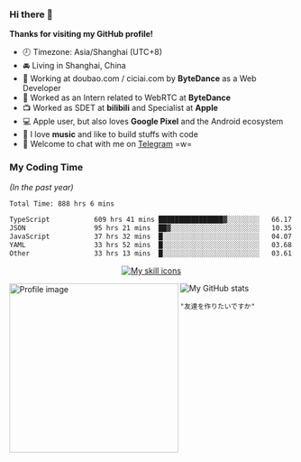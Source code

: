### Hi there 👋

**Thanks for visiting my GitHub profile!**

- 🕗 Timezone: Asia/Shanghai (UTC+8)
- 🚘 Living in Shanghai, China
- 💼 Working at doubao.com / ciciai.com by **ByteDance** as a Web Developer
- 🥳 Worked as an Intern related to WebRTC at **ByteDance**
- 📺 Worked as SDET at **bilibili** and Specialist at **Apple**
- 💻 Apple user, but also loves **Google Pixel** and the Android ecosystem
- 🎹 I love **music** and like to build stuffs with code
- 💬 Welcome to chat with me on [Telegram](https://t.me/reekystive) =w=

### My Coding Time

_(In the past year)_

<!--START_SECTION:waka-->

```txt
Total Time: 888 hrs 6 mins

TypeScript           609 hrs 41 mins ████████████████▓░░░░░░░░   66.17 %
JSON                 95 hrs 21 mins  ██▓░░░░░░░░░░░░░░░░░░░░░░   10.35 %
JavaScript           37 hrs 32 mins  █░░░░░░░░░░░░░░░░░░░░░░░░   04.07 %
YAML                 33 hrs 52 mins  █░░░░░░░░░░░░░░░░░░░░░░░░   03.68 %
Other                33 hrs 13 mins  █░░░░░░░░░░░░░░░░░░░░░░░░   03.61 %
```

<!--END_SECTION:waka-->

<p align="center">
  <a href="#">
    <img alt="My skill icons" src="https://skillicons.dev/icons?i=cpp,py,js,ts,go,kotlin,nodejs,deno,react,vue,electron,docker,kubernetes,git,linux,vim,vscode,nginx,mongodb,postgres,aws,cloudflare,arduino,selenium,tensorflow,pytorch,figma,blender,ableton,ae" />
  </a>
</p>

<a href="#">
  <img width="300px" align="left" alt="Profile image" src="https://user-images.githubusercontent.com/26853900/153685219-56022f94-a2ba-4e10-bf61-34213161ba00.png" />
</a>

<picture>
  <source media="(prefers-color-scheme: dark)" srcset="https://github-readme-stats.vercel.app/api?username=reekystive&include_all_commits=true&show_icons=true&hide_rank=true&theme=dark" />
  <img alt="My GitHub stats" src="https://github-readme-stats.vercel.app/api?username=reekystive&include_all_commits=true&show_icons=true&hide_rank=true&theme=default" />
</picture>

`"友達を作りたいですか"`
